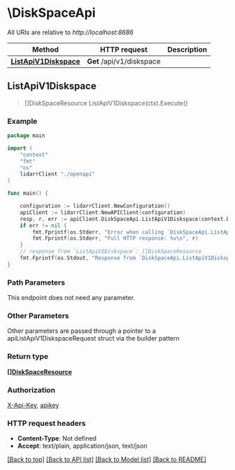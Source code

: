 # \DiskSpaceApi

All URIs are relative to *http://localhost:8686*

Method | HTTP request | Description
------------- | ------------- | -------------
[**ListApiV1Diskspace**](DiskSpaceApi.md#ListApiV1Diskspace) | **Get** /api/v1/diskspace | 



## ListApiV1Diskspace

> []DiskSpaceResource ListApiV1Diskspace(ctx).Execute()



### Example

```go
package main

import (
    "context"
    "fmt"
    "os"
    lidarrClient "./openapi"
)

func main() {

    configuration := lidarrClient.NewConfiguration()
    apiClient := lidarrClient.NewAPIClient(configuration)
    resp, r, err := apiClient.DiskSpaceApi.ListApiV1Diskspace(context.Background()).Execute()
    if err != nil {
        fmt.Fprintf(os.Stderr, "Error when calling `DiskSpaceApi.ListApiV1Diskspace``: %v\n", err)
        fmt.Fprintf(os.Stderr, "Full HTTP response: %v\n", r)
    }
    // response from `ListApiV1Diskspace`: []DiskSpaceResource
    fmt.Fprintf(os.Stdout, "Response from `DiskSpaceApi.ListApiV1Diskspace`: %v\n", resp)
}
```

### Path Parameters

This endpoint does not need any parameter.

### Other Parameters

Other parameters are passed through a pointer to a apiListApiV1DiskspaceRequest struct via the builder pattern


### Return type

[**[]DiskSpaceResource**](DiskSpaceResource.md)

### Authorization

[X-Api-Key](../README.md#X-Api-Key), [apikey](../README.md#apikey)

### HTTP request headers

- **Content-Type**: Not defined
- **Accept**: text/plain, application/json, text/json

[[Back to top]](#) [[Back to API list]](../README.md#documentation-for-api-endpoints)
[[Back to Model list]](../README.md#documentation-for-models)
[[Back to README]](../README.md)


